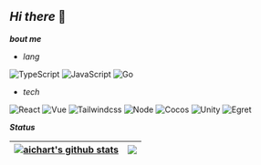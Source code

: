 ## ***Hi there*** 👋

***bout me***

- *lang*

![TypeScript](https://img.shields.io/badge/-TypeScript-000?&logo=TypeScript)
![JavaScript](https://img.shields.io/badge/-JavaScript-000?&logo=JavaScript)
![Go](https://img.shields.io/badge/-GO-000?&logo=Go)

- *tech*

![React](https://img.shields.io/badge/-React-000?&logo=React)
![Vue](https://img.shields.io/badge/-Vue-000?&logo=Vite)
![Tailwindcss](https://img.shields.io/badge/-Tailwindcss-000?&logo=Tailwindcss)
![Node](https://img.shields.io/badge/-Node.js-000?&logo=node.js)
![Cocos](https://img.shields.io/badge/-Cocos-000?&logo=Cocos)
![Unity](https://img.shields.io/badge/-Unity-000?&logo=Unity)
![Egret](https://img.shields.io/badge/-Egret-000?&logo=Cocos)

***Status***

| <a href="https://github.com/aichart/github-readme-stats"><img align="center" src="https://github-readme-stats.vercel.app/api?username=aichart&show_icons=true&include_all_commits=true&theme=onedark&hide_border=true" alt="aichart's github stats" /></a> | <a href="https://github.com/aichart/github-readme-stats"><img align="center" src="https://github-readme-stats.vercel.app/api/top-langs/?username=aichart&layout=compact&theme=onedark&hide_border=true" /></a> |
| ------------- | ------------- |


<!-- [themes](https://github.com/anuraghazra/github-readme-stats/blob/master/themes/README.md) -->
